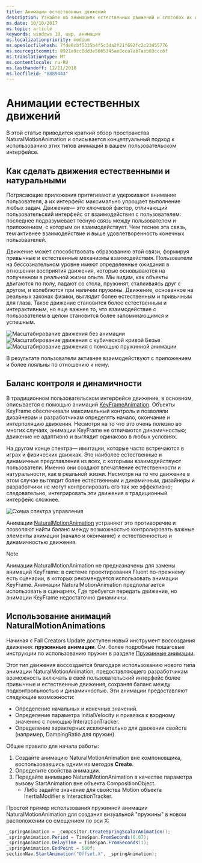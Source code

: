 ```yaml
---
title: Анимации естественных движений
description: Узнайте об анимациях естественных движений и способах их использования в пользовательском интерфейсе приложения.
ms.date: 10/10/2017
ms.topic: article
keywords: windows 10, uwp, анимация
ms.localizationpriority: medium
ms.openlocfilehash: 7fde0cbf5335b4f5c3da2f21f692fc2c23455776
ms.sourcegitcommit: 8921a9cc0dd3e5665345ae8eca7ab7aeb83ccc6f
ms.translationtype: MT
ms.contentlocale: ru-RU
ms.lasthandoff: 12/11/2018
ms.locfileid: "8889443"
---
```

# <a name="natural-motion-animations"></a>Анимации естественных движений

В этой статье приводится краткий обзор пространства NaturalMotionAnimation и описывается концептуальный подход к использованию этих типов анимаций в вашем пользовательском интерфейсе.

## <a name="making-motion-feel-familiar-and-natural"></a>Как сделать движения естественными и натуральными

Потрясающие приложения притягивают и удерживают внимание пользователя, а их интерфейс максимально упрощает выполнение любых задач. Движение— это ключевой фактор, отличающий пользовательский интерфейс от взаимодействия с пользователем: последнее подразумевает тесную связь между пользователем и приложением, с которым он взаимодействует. Чем теснее эта связь, тем активнее взаимодействие и выше удовлетворенность конечных пользователей.

Движение может способствовать образованию этой связи, формируя привычные и естественные механизмы взаимодействия. Пользователи на бессознательном уровне имеют определенные ожидания в отношении восприятия движения, которые основываются на полученном в реальной жизни опыте. Мы видим, как объекты двигаются по полу, падают со стола, пружинят, сталкиваясь друг с другом, и колеблются при наличии пружины. Движение, основанное на реальных законах физики, выглядит более естественным и привычным для глаза. Такое движение становится более естественным и интерактивным, но еще важнее то, что взаимодействие с пользователем в целом становится более запоминающимся и успешным.

![Масштабирование движения без анимации](images/animation/scale-no-animation.gif)
![Масштабирование движения с кубической кривой Безье](images/animation/scale-cubic-bezier.gif)
![Масштабирование движения с помощью пружинной анимации](images/animation/scale-spring.gif)

В результате пользователи активнее взаимодействуют с приложением и более лояльны по отношению к нему.

## <a name="balancing-control-and-dynamism"></a>Баланс контроля и динамичности

В традиционном пользовательском интерфейсе движение, в основном, описывается с помощью анимаций [KeyFrameAnimation](https://docs.microsoft.com/uwp/api/windows.ui.composition.keyframeanimation). Объекты KeyFrame обеспечивали максимальный контроль и позволяли дизайнерам и разработчикам определять начало, окончание и интерполяцию движения. Несмотря на то что это очень полезно во многих случаях, анимации KeyFrame не отличаются динамичностью; движение не адаптивно и выглядит одинаково в любых условиях.

На другом конце спектра— имитации, которые часто встречаются в играх и физических движках. Это наиболее естественные и динамичные представления из всех, с которыми взаимодействуют пользователи. Именно они создают впечатление естественности и натуральности, как в реальной жизни. Несмотря на то что движение в этом случае выглядит более естественным и динамичным, дизайнеры и разработчики не могут контролировать его так же эффективно; следовательно, интегрировать эти движения в традиционный интерфейс сложнее.

![Схема спектра управления](images/animation/natural-motion-diagram.png)

Анимации [NaturalMotionAnimation](https://docs.microsoft.com/uwp/api/windows.ui.composition.naturalmotionanimation) устраняют это противоречие и позволяют найти баланс между возможностью контролировать важные элементы анимации (начало и окончание) и естественностью и динамичностью движения.

> [!NOTE]
> Анимации NaturalMotionAnimation не предназначены для замены анимаций KeyFrame: в системе проектирования Fluent по-прежнему есть сценарии, в которых рекомендуется использовать анимации KeyFrame. Анимации NaturalMotionAnimation предполагается использовать в сценариях, Где требуется передать движение, но анимации KeyFrame недостаточно динамичны.

## <a name="using-naturalmotionanimations"></a>Использование анимаций NaturalMotionAnimations

Начиная с Fall Creators Update доступен новый инструмент воссоздания движения: **пружинные анимации**. См. более подробные пошаговые инструкции по использованию пружин в разделе [Пружинные анимации](spring-animations.md).

Этот тип движения воссоздается благодаря использованию нового типа анимации NaturalMotionAnimation, предоставляющего разработчикам возможность включать в свой пользовательский интерфейс более привычные и естественные движения, сохраняя баланс между подконтрольностью и динамичностью. Эти анимации предоставляют следующие возможности:

- Определение начальных и конечных значений.
- Определение параметра InitialVelocity и привязка к входному значению с помощью InteractionTracker.
- Определение характерных исключительно для движения свойств (например, DampingRatio для пружин).

Общее правило для начала работы:

1. Создайте анимацию NaturalMotionAnimation вне компоновщика, воспользовавшись одним из методов **Create**.
1. Определите свойства анимации.
1. Передайте анимацию NaturalMotionAnimation в качестве параметра вызову StartAnimation вне объекта CompositionObject.
    - Либо задайте значение для свойства Motion объекта InertiaModifier в InteractionTracker.

Простой пример использования пружинной анимации NaturalMotionAnimation для создания визуальной "пружины" в новом расположении со смещением по оси X:

```csharp
_springAnimation = _compositor.CreateSpringScalarAnimation();
_springAnimation.Period = TimeSpan.FromSeconds(0.07);
_springAnimation.DelayTime = TimeSpan.FromSeconds(1);
_springAnimation.EndPoint = 500f;
sectionNav.StartAnimation("Offset.X", _springAnimation);
```
